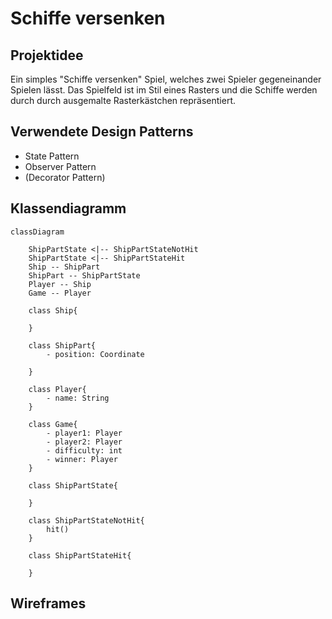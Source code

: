 # Schiffe versenken
## Projektidee
Ein simples "Schiffe versenken" Spiel, welches zwei Spieler gegeneinander Spielen lässt. Das Spielfeld ist im Stil eines Rasters und die Schiffe werden durch durch ausgemalte Rasterkästchen repräsentiert.

## Verwendete Design Patterns
- State Pattern
- Observer Pattern
- (Decorator Pattern)

## Klassendiagramm

```mermaid
classDiagram

    ShipPartState <|-- ShipPartStateNotHit
    ShipPartState <|-- ShipPartStateHit
    Ship -- ShipPart
    ShipPart -- ShipPartState
    Player -- Ship
    Game -- Player

    class Ship{
        
    } 

    class ShipPart{
        - position: Coordinate

    }

    class Player{
        - name: String
    }

    class Game{
        - player1: Player
        - player2: Player
        - difficulty: int
        - winner: Player
    }

    class ShipPartState{

    }

    class ShipPartStateNotHit{
        hit()
    }

    class ShipPartStateHit{

    }
```

## Wireframes